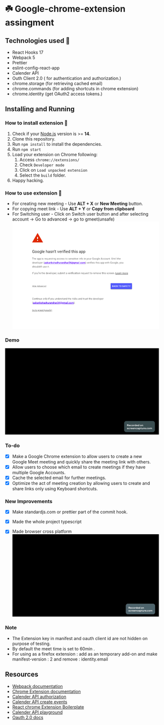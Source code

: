 # :shamrock: Google-chrome-extension assingment

## Technologies used :rocket:

- React Hooks 17
- Webpack 5
- Prettier
- eslint-config-react-app
- Calender API
- Outh Client 2.0 ( for authentication and authorization.)
- chrome.storage (for retrieving cached email)
- chrome.commands (for adding shortcuts in chrome extension)
- chrome.identity (get OAuth2 access tokens.)

## Installing and Running

### How to install extension :hammer:

1. Check if your [Node.js](https://nodejs.org/) version is >= **14**.
2. Clone this repository.
3. Run `npm install` to install the dependencies.
4. Run `npm start`
5. Load your extension on Chrome following:
   1. Access `chrome://extensions/`
   2. Check `Developer mode`
   3. Click on `Load unpacked extension`
   4. Select the `build` folder.
6. Happy hacking.

### How to use extension :bamboo:

- For creating new meeting - Use **ALT + X** or **New Meeting** button.
- For copying meet link - Use **ALT + Y** or **Copy from clipboard**
- For Switching user - Click on Switch user button and after selecting
  account -> Go to advanced -> go to gmeet(unsafe)
  ![Permission](src/assets/img/permission_img.png)

### Demo

![demo](src/assets/img/demo.gif)

### To-do

- [x] Make a Google Chrome extension to allow users to create a new  
       Google Meet meeting and quickly share the meeting link with others.
- [x] Allow users to choose which email to create meetings if they have
      multiple Google Accounts.
- [x] Cache the selected email for further meetings.
- [x] Optimize the act of meeting creation by allowing users to create and
      share links only using Keyboard shortcuts.

### New Improvements

- [x] Make standardjs.com or prettier part of the commit hook.

- [x] Made the whole project typescript
- [x] Made browser cross platform
      ![firefox demo](src/assets/img/firefox.gif)

### Note

- The Extension key in manifest and oauth client id are not hidden on purpose of testing.
- By default the meet time is set to 60min .
- For using as a firefox extension : add as an temporary add-on and make manifest-version : 2 and remove : identity.email

## Resources

- [Webpack documentation](https://webpack.js.org/concepts/)
- [Chrome Extension documentation](https://developer.chrome.com/extensions/getstarted)
- [Calender API authorization](https://developers.google.com/calendar/api/guides/auth)
- [Calender API create events](https://developers.google.com/calendar/api/guides/create-events)
- [React chrome Extension Boilerplate](https://github.com/lxieyang/chrome-extension-boilerplate-react)
- [Calender API playground](https://developers.google.com/calendar/api/v3/reference/events)
- [Oauth 2.0 docs](https://developers.google.com/identity/protocols/oauth2)
